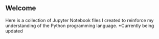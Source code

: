 ## Welcome
Here is a collection of Jupyter Notebook files I created to reinforce my understanding of the Python programming language.
*Currently being updated
